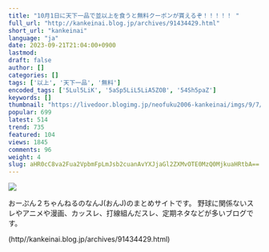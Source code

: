 ```yaml
---
title: "10月1日に天下一品で並以上を食うと無料クーポンが貰えるぞ！！！！！ "
full_url: "http://kankeinai.blog.jp/archives/91434429.html"
short_url: "kankeinai"
language: "ja"
date: 2023-09-21T21:04:00+0900
lastmod: 
draft: false
author: []
categories: []
tags: ['以上', '天下一品', '無料']
encoded_tags: ['5Lul5LiK', '5aSp5LiL5LiA5ZOB', '54Sh5paZ']
keywords: []
thumbnail: "https://livedoor.blogimg.jp/neofuku2006-kankeinai/imgs/9/7/97df04a2-s.jpg"
popular: 699
latest: 514
trend: 735
featured: 104
views: 1845
comments: 96
weight: 4
slug: aHR0cC8va2Fua2VpbmFpLmJsb2cuanAvYXJjaGl2ZXMvOTE0MzQ0MjkuaHRtbA==
---
```


![](https://livedoor.blogimg.jp/neofuku2006-kankeinai/imgs/9/7/97df04a2-s.jpg)

<div> <p id='blog-description'>おーぷん２ちゃんねるのなんJ(おんJ)のまとめサイトです。 野球に関係ないスレやアニメや漫画、カッスレ、打線組んだスレ、定期ネタなどが多いブログです。</p> </div>

(http//kankeinai.blog.jp/archives/91434429.html)
